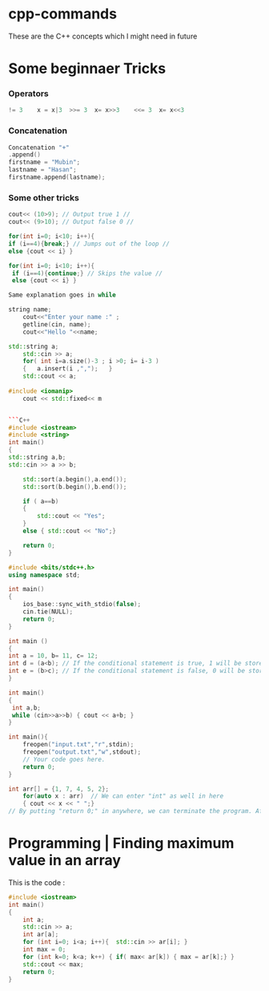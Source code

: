 # cpp-commands
These are the C++ concepts which I might need in future 

 # Some beginnaer Tricks #
 
 ### Operators ###
 ```C++
 != 3    x = x|3  >>= 3  x= x>>3    <<= 3  x= x<<3
 ```
 
 ### Concatenation ###
 ```C++
 Concatenation "+"
 .append()
 firstname = "Mubin";
 lastname = "Hasan";
 firstname.append(lastname);
 ```
 ### Some other tricks ###
 ```C++
 cout<< (10>9); // Output true 1 //
 cout<< (9>10); // Output false 0 //
 ```
 
 ```C++
 for(int i=0; i<10; i++){
 if (i==4){break;} // Jumps out of the loop //
 else {cout << i} }
```

```C++
for(int i=0; i<10; i++){
 if (i==4){continue;} // Skips the value //
 else {cout << i} }

Same explanation goes in while

string name;
    cout<<"Enter your name :" ;
    getline(cin, name);
    cout<<"Hello "<<name;

std::string a;
	std::cin >> a;
	for( int i=a.size()-3 ; i >0; i= i-3 )
	{   a.insert(i ,",");   }
	std::cout << a;
	
#include <iomanip>
	cout << std::fixed<< m 


```C++
#include <iostream>
#include <string>
int main()
{
std::string a,b;
std::cin >> a >> b;

    std::sort(a.begin(),a.end());
    std::sort(b.begin(),b.end());

    if ( a==b)
    {
        std::cout << "Yes";
    }
    else { std::cout << "No";}

    return 0;
}

#include <bits/stdc++.h>
using namespace std;

int main()
{
    ios_base::sync_with_stdio(false);
    cin.tie(NULL);
    return 0;
}

int main ()
{
int a = 10, b= 11, c= 12;
int d = (a<b); // If the conditional statement is true, 1 will be stored in d
int e = (b>c); // If the conditional statement is false, 0 will be stored in e
}

int main()
{
 int a,b;
 while (cin>>a>>b) { cout << a+b; }
}
```
```C++
int main(){
    freopen("input.txt","r",stdin);
    freopen("output.txt","w",stdout);
    // Your code goes here.
    return 0;
}

int arr[] = {1, 7, 4, 5, 2}; 
    for(auto x : arr)  // We can enter "int" as well in here
    { cout << x << " ";}
// By putting "return 0;" in anywhere, we can terminate the program. After this line, no line of code will be executed    

```
# Programming | Finding maximum value in an array #

This is the code : 

```C++
#include <iostream>
int main()
{
    int a;   
    std::cin >> a;    
    int ar[a];
    for (int i=0; i<a; i++){  std::cin >> ar[i]; }
    int max = 0;
    for (int k=0; k<a; k++) { if( max< ar[k]) { max = ar[k];} }
    std::cout << max;
    return 0; 
}
```
